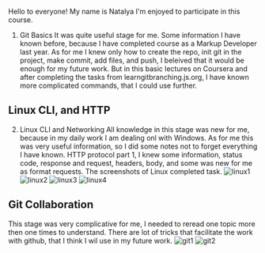 Hello to everyone! My name is Natalya
I'm enjoyed to participate in this course. 

1. Git Basics
It was quite useful stage for me. Some information I have known before, because I have completed course as a Markup Developer last year. As for me I knew only how to create the repo, init git in the project, make commit, add files, and push, I beleived that it would be enough for my future work. But in this basic lectures on Coursera and after completing the tasks from learngitbranching.js.org, I have known more complicated commands, that I could use further.

## Linux CLI, and HTTP 
2. Linux CLI and Networking
All knowledge in this stage was new for me, because in my daily work I am dealing onl with Windows. As for me this was very useful information, so I did some notes not to forget everything I have known. HTTP protocol part 1, I knew some information, status code, response and request, headers, body, and some was new for me as format requests.
The screenshots of Linux completed task. 
![linux1](https://user-images.githubusercontent.com/94145117/181259601-ebbb7829-acd9-4d49-bc15-39638ab069ab.png)
![linux2](https://user-images.githubusercontent.com/94145117/181259846-f480f74a-5832-4762-8b25-c5a13010d4d6.png)
![linux3](https://user-images.githubusercontent.com/94145117/181259874-85c91a95-3090-407d-8e6a-1f3d92efd329.png)
![linux4](https://user-images.githubusercontent.com/94145117/181259886-7941020e-079d-421e-8535-b8342723e618.png)

## Git Collaboration
This stage was very complicative for me, I needed to reread one topic more then one times to understand. There are lot of tricks that facilitate the work with github, that I think I wil use in my future work.
![git1](https://user-images.githubusercontent.com/94145117/181919615-fa3b873e-496c-45ad-b713-714e88ca687d.png)
![git2](https://user-images.githubusercontent.com/94145117/181919621-8e6a5d45-b63c-4ed7-a527-3964da29e899.png)
